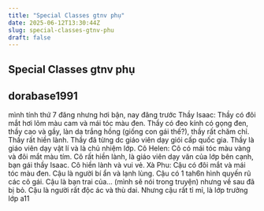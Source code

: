 ```yaml
---
title: "Special Classes gtnv phụ"
date: 2025-06-12T13:30:44Z
slug: special-classes-gtnv-phu
draft: false
---
```


## Special Classes gtnv phụ

## dorabase1991

mình tính thứ 7 đăng nhưng hơi bận, nay đăng trước
Thầy Isaac: Thầy có đôi mắt hơi lõm màu cam và mái tóc màu đen. Thầy có đeo kính có gọng đen, thầy cao và gầy, làn da trắng hồng (giống con gái thế?), thầy rất chăm chỉ. Thầy rất hiền lành. Thầy đã từng dc giáo viên dạy giói cấp quốc gia. Thầy là giáo viên dạy vật lí và là chủ nhiệm lớp.
Cô Helen: Cô có mái tóc màu vàng và đôi mắt màu tím. Cô rất hiền lành, là giáo viên dạy văn của lớp bên cạnh, bạn gái thầy Isaac. Cô hiền lành và vui vẻ.
Xà Phu: Cậu có đôi mắt và mái tóc màu đen. Cậu là người bí ẩn và lạnh lùng. Cậu có 1 tah6n hình quyến rũ các cô gái. Cậu là bạn trai của... (mình sẽ nói trong truyện) nhưng về sau đã bị bỏ. Cậu là người rất độc ác và thù dai. Nhưng cậu rất tỉ mỉ, là lớp trưởng lớp a11